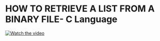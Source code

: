 # HOW TO RETRIEVE A LIST FROM A BINARY FILE- C Language

[![Watch the video](https://img.youtube.com/vi/gfBK96gMwrg/hqdefault.jpg)](https://youtu.be/gfBK96gMwrg)

